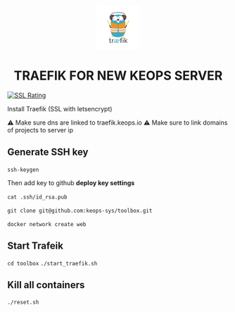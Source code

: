 <p align="center">
  <a href="https://www.ctc.io">
    <img alt="Gatsby" src="https://github.com/containous/traefik/raw/master/docs/content/assets/img/traefik.logo.png" width="100" />
  </a>
</p>
<h1 align="center">
  TRAEFIK FOR NEW KEOPS SERVER
</h1>

[![SSL Rating](https://sslbadge.org/?domain=traefik.keops.io)](https://www.ssllabs.com/ssltest/analyze.html?d=traefik.keops.io)


Install Traefik (SSL with letsencrypt)


⚠️ Make sure dns are linked to traefik.keops.io
⚠️ Make sure to link domains of projects to server ip

## Generate SSH key
`ssh-keygen`

Then add key to github **deploy key settings**

`cat .ssh/id_rsa.pub`

`git clone git@github.com:keops-sys/toolbox.git`

`docker network create web`

## Start Trafeik


`cd toolbox`
```./start_traefik.sh```


## Kill all containers

```./reset.sh```
